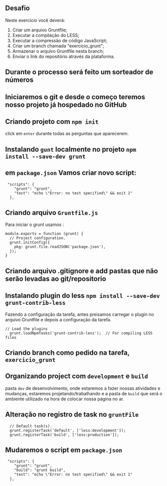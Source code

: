 ## Desafio

Neste exercício você deverá:

1. Criar um arquivo Gruntfile;
2. Executar a compilação do LESS;
3. Executar a compressão de código JavaScript;
4. Criar um branch chamada "exercicio_grunt";
5. Armazenar o arquivo Gruntfile nesta branch;
6. Enviar o link do repositório através da plataforma.

## Durante o processo será feito um sorteador de números

## Iniciaremos o git e desde o começo teremos nosso projeto já hospedado no GitHub

## Criando projeto com `npm init`

click em `enter` durante todas as perguntas que aparecerem.

## Instalando `gunt` localmente no projeto `npm install --save-dev grunt`

## em `package.json` Vamos criar novo script:

```
 "scripts": {
    "grunt": "grunt",
    "test": "echo \"Error: no test specified\" && exit 1"
  },
```

## Criando arquivo `Gruntfile.js`

Para iniciar o grunt usamos :

```
module.exports = function (grunt) {
  // Project configuration.
  grunt.initConfig({
    pkg: grunt.file.readJSON('package.json'),
  });
}
```

## Criando arquivo .gitignore e add pastas que não serão levadas ao git/repositorio

## Instalando plugin do less `npm install --save-dev grunt-contrib-less`

Fazendo a configuração da tarefa, antes preisamos carregar o plugin no arquivo Gruntfile e depois a configuração da tarefa.

```
// Load the plugins
  grunt.loadNpmTasks('grunt-contrib-less');  // For compiling LESS files
```

## Criando branch como pedido na tarefa, `exercicio_grunt`

## Organizando project com `development` e `build`

pasta `dev` de desenvolvimento, onde estaremos a fazer nossas atividades e mudanças, estaremos projetando/trabalhando e a pasta de `build` que será o ambiente utilizado na hora de colocar nossa página no ar.

## Alteração no registro de task no `gruntFile`

```
  // Default task(s).
  grunt.registerTask('default', ['less:development']);
  grunt.registerTask('build', ['less:production']);
```

## Mudaremos o script em `package.json`

```
 "scripts": {
    "grunt": "grunt",
    "build": "grunt build",
    "test": "echo \"Error: no test specified\" && exit 1"
  },
```
